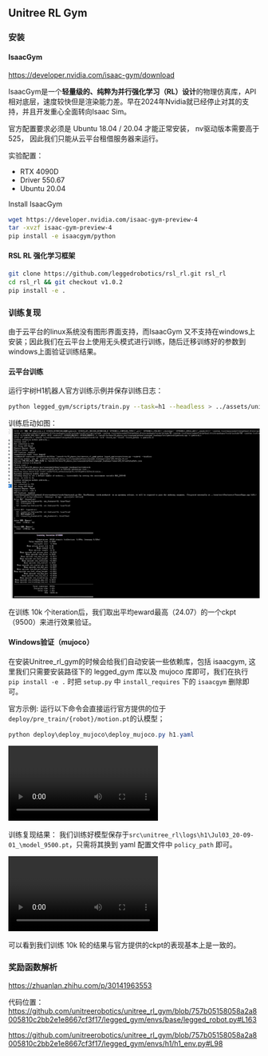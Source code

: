 ## Unitree RL Gym

### 安装

#### IsaacGym
https://developer.nvidia.com/isaac-gym/download

IsaacGym是一个**轻量级的、纯粹为并行强化学习（RL）设计**的物理仿真库，API 相对底层，速度较快但是渲染能力差。早在2024年Nvidia就已经停止对其的支持，并且开发重心全面转向Isaac Sim。

官方配置要求必须是 Ubuntu 18.04 / 20.04 才能正常安装， nv驱动版本需要高于 525， 因此我们只能从云平台租借服务器来运行。

实验配置：
- RTX 4090D
- Driver 550.67
- Ubuntu 20.04

Install IsaacGym
```bash
wget https://developer.nvidia.com/isaac-gym-preview-4
tar -xvzf isaac-gym-preview-4
pip install -e isaacgym/python
```

#### RSL RL 强化学习框架

```bash
git clone https://github.com/leggedrobotics/rsl_rl.git rsl_rl
cd rsl_rl && git checkout v1.0.2
pip install -e .
```

### 训练复现
由于云平台的linux系统没有图形界面支持，而IsaacGym 又不支持在windows上安装；因此我们在云平台上使用无头模式进行训练，随后迁移训练好的参数到windows上面验证训练结果。

#### 云平台训练
运行宇树H1机器人官方训练示例并保存训练日志：
```bash
python legged_gym/scripts/train.py --task=h1 --headless > ../assets/unitree_rl/unitree_training.log 2>&1
```

训练启动如图：
![alt text](image-18.png)

在训练 10k 个iteration后，我们取出平均eward最高（24.07）的一个ckpt（9500）来进行效果验证。

#### Windows验证（mujoco）
在安装Unitree_rl_gym的时候会给我们自动安装一些依赖库，包括 isaacgym, 这里我们只需要安装路径下的 legged_gym 库以及 mujoco 库即可，我们在执行 `pip install -e .` 时把 `setup.py` 中 `install_requires` 下的 `isaacgym` 删除即可。

官方示例:
运行以下命令会直接运行官方提供的位于 `deploy/pre_train/{robot}/motion.pt`的认模型；
```ps1
python deploy\deploy_mujoco\deploy_mujoco.py h1.yaml
```
<video controls src="MuJoCo _ h1 scene 2025-07-04 00-25-12.mp4" title="Title"></video>

训练复现结果：
我们训练好模型保存于`src\unitree_rl\logs\h1\Jul03_20-09-01_\model_9500.pt`，只需将其换到 yaml 配置文件中 `policy_path` 即可。

<video controls src="MuJoCo _ h1 scene 2025-07-04 00-29-54.mp4" title="Title"></video>

可以看到我们训练 10k 轮的结果与官方提供的ckpt的表现基本上是一致的。

### 奖励函数解析
https://zhuanlan.zhihu.com/p/30141963553

代码位置：
https://github.com/unitreerobotics/unitree_rl_gym/blob/757b05158058a2a8005810c2bb2e1e8667cf3f17/legged_gym/envs/base/legged_robot.py#L163

https://github.com/unitreerobotics/unitree_rl_gym/blob/757b05158058a2a8005810c2bb2e1e8667cf3f17/legged_gym/envs/h1/h1_env.py#L98